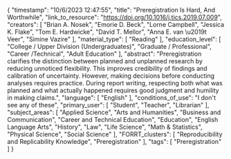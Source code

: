 {
    "timestamp": "10/6/2023 12:47:55",
    "title": "Preregistration Is Hard, And Worthwhile",
    "link_to_resource": "https://doi.org/10.1016/j.tics.2019.07.009",
    "creators": [
        "Brian A. Nosek",
        "Emorie D. Beck",
        "Lorne Campbell",
        "Jessica K. Flake",
        "Tom E. Hardwicke",
        "David T. Mellor",
        "Anna E. van \u2019t Veer",
        "Simine Vazire"
    ],
    "material_type": [
        "Reading"
    ],
    "education_level": [
        "College / Upper Division (Undergraduates)",
        "Graduate / Professional",
        "Career /Technical",
        "Adult Education"
    ],
    "abstract": "Preregistration clarifies the distinction between planned and unplanned research by reducing unnoticed flexibility. This improves credibility of findings and calibration of uncertainty. However, making decisions before conducting analyses requires practice. During report writing, respecting both what was planned and what actually happened requires good judgment and humility in making claims.",
    "language": [
        "English"
    ],
    "conditions_of_use": "I don't see any of these",
    "primary_user": [
        "Student",
        "Teacher",
        "Librarian"
    ],
    "subject_areas": [
        "Applied Science",
        "Arts and Humanities",
        "Business and Communication",
        "Career and Technical Education",
        "Education",
        "English Language Arts",
        "History",
        "Law",
        "Life Science",
        "Math & Statistics",
        "Physical Science",
        "Social Science"
    ],
    "FORRT_clusters": [
        "Reproducibility and Replicability Knowledge",
        "Preregistration"
    ],
    "tags": [
        "Preregistration"
    ]
}